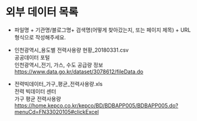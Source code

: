 ﻿# 외부 데이터 목록

* 파일명 + 기관명/블로그명+ 검색명(어떻게 찾아갔는지, 또는 페이지 제목) + URL 형식으로 작성해주세요.

- 인천광역시_용도별 전력사용량 현황_20180331.csv<br>
공공데이터 포털<br>
인천광역시_전기, 가스, 수도 공급량 정보<br>
https://www.data.go.kr/dataset/3078612/fileData.do

- 전력빅데이터_가구_평균_전력사용량.xls<br>
전력 빅데이터 센터<br>
가구 평균 전력사용량<br>
https://home.kepco.co.kr/kepco/BD/BDBAPP005/BDBAPP005.do?menuCd=FN33020105#clickExcel

